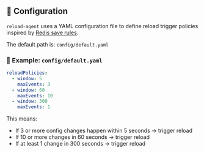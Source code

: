 ## 📁 Configuration

`reload-agent` uses a YAML configuration file to define reload trigger policies inspired by [Redis save rules](https://redis.io/docs/management/persistence/#snapshotting).

The default path is: `config/default.yaml`

### 🔧 Example: `config/default.yaml`

```yaml
reloadPolicies:
  - window: 5
    maxEvents: 3
  - window: 60
    maxEvents: 10
  - window: 300
    maxEvents: 1
```

This means:

- If 3 or more config changes happen within 5 seconds → trigger reload
- If 10 or more changes in 60 seconds → trigger reload
- If at least 1 change in 300 seconds → trigger reload